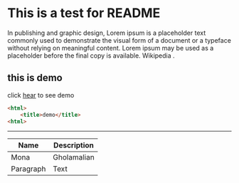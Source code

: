 # This is a test for README
In publishing and graphic design, Lorem ipsum is a placeholder text commonly used to demonstrate the visual form of a document or a typeface without relying on meaningful content. Lorem ipsum may be used as a placeholder before the final copy is available. Wikipedia .
## this is demo
click [hear](https://monaghlmn.github.io/project-card/) to see demo

```html
<html>
    <title>demo</title>
<html>
```
***
| Name        | Description |
| ----------- | ----------- |
| Mona        | Gholamalian |
| Paragraph   | Text        |    